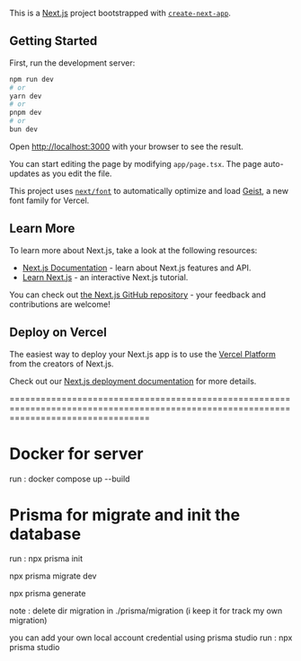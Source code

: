 This is a [Next.js](https://nextjs.org) project bootstrapped with [`create-next-app`](https://nextjs.org/docs/app/api-reference/cli/create-next-app).

## Getting Started

First, run the development server:

```bash
npm run dev
# or
yarn dev
# or
pnpm dev
# or
bun dev
```

Open [http://localhost:3000](http://localhost:3000) with your browser to see the result.

You can start editing the page by modifying `app/page.tsx`. The page auto-updates as you edit the file.

This project uses [`next/font`](https://nextjs.org/docs/app/building-your-application/optimizing/fonts) to automatically optimize and load [Geist](https://vercel.com/font), a new font family for Vercel.

## Learn More

To learn more about Next.js, take a look at the following resources:

- [Next.js Documentation](https://nextjs.org/docs) - learn about Next.js features and API.
- [Learn Next.js](https://nextjs.org/learn) - an interactive Next.js tutorial.

You can check out [the Next.js GitHub repository](https://github.com/vercel/next.js) - your feedback and contributions are welcome!

## Deploy on Vercel

The easiest way to deploy your Next.js app is to use the [Vercel Platform](https://vercel.com/new?utm_medium=default-template&filter=next.js&utm_source=create-next-app&utm_campaign=create-next-app-readme) from the creators of Next.js.

Check out our [Next.js deployment documentation](https://nextjs.org/docs/app/building-your-application/deploying) for more details.

=======================================================================================================================================

# Docker for server
 <!--run from root dir (pastikan docker-compose.yml ada)  -->
run : 
docker compose up --build  

# Prisma for migrate and init the database
<!-- Npm i pastikan prisma dan prisma client ada -->
run : 
npx prisma init
<!-- ganti env_example  to .env sesuaikan credential DB connection -->
<!--  e.gDATABASE_URL=postgresql://root:root@localhost:5432/postgres?connection_limit=5&pool_timeout=0 -->
npx prisma migrate dev 

npx prisma generate

note : delete dir migration in ./prisma/migration (i keep it for track my own migration)

you can add your own local account credential using prisma studio 
run :
npx prisma studio